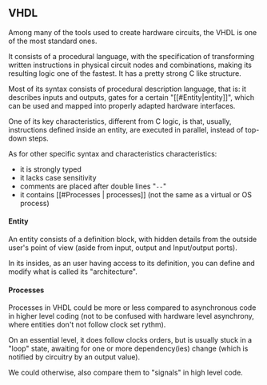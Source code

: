 ## VHDL
Among many of the tools used to create hardware circuits, the VHDL is one of the most standard ones. 

It consists of a procedural language, with the specification of transforming written instructions in physical circuit nodes and combinations, making its resulting logic one of the fastest. 
It has a pretty strong C like structure.

Most of its syntax consists of procedural description language, that is: it describes inputs and outputs, gates for a certain "[[#Entity|entity]]", which can be used and mapped into properly adapted hardware interfaces. 

One of its key characteristics, different from C logic, is that, usually, instructions defined inside an entity, are executed in parallel, instead of top-down steps.

As for other specific syntax and characteristics characteristics:
- it is strongly typed
- it lacks case sensitivity
- comments are placed after double lines "``--``"
- it contains [[#Processes | processes]] (not the same as a virtual or OS process)



#### Entity
An entity consists of a definition block, with hidden details from the outside user's point of view (aside from input, output and Input/output ports).

In its insides, as an user having access to its definition, you can define and modify what is called its "architecture".

#### Processes
Processes in VHDL could be more or less compared to asynchronous code in higher level coding (not to be confused with hardware level asynchrony, where entities don't not follow clock set rythm). 

On an essential level, it does follow clocks orders, but is usually stuck in a "loop" state, awaiting for one or more dependency(ies) change (which is notified by circuitry by an output value).

We could otherwise, also compare them to "signals" in high level code.
